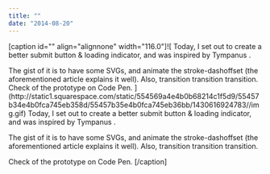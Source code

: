```yaml
---
title: ""
date: "2014-08-20"
---
```


\[caption id="" align="alignnone" width="116.0"\]![  Today, I set out to create a better submit button & loading indicator, and was inspired by  Tympanus . 
<div></div>
 The gist of it is to have some SVGs, and animate the stroke-dashoffset (the aforementioned article explains it well). Also, transition transition transition. 
<div></div>
 Check of the  prototype  on Code Pen.  ](http://static1.squarespace.com/static/554569a4e4b0b68214c1f5d9/55457b34e4b0fca745eb358d/55457b35e4b0fca745eb36bb/1430616924783//img.gif) Today, I set out to create a better submit button & loading indicator, and was inspired by Tympanus .

The gist of it is to have some SVGs, and animate the stroke-dashoffset (the aforementioned article explains it well). Also, transition transition transition.

Check of the prototype on Code Pen. \[/caption\]
